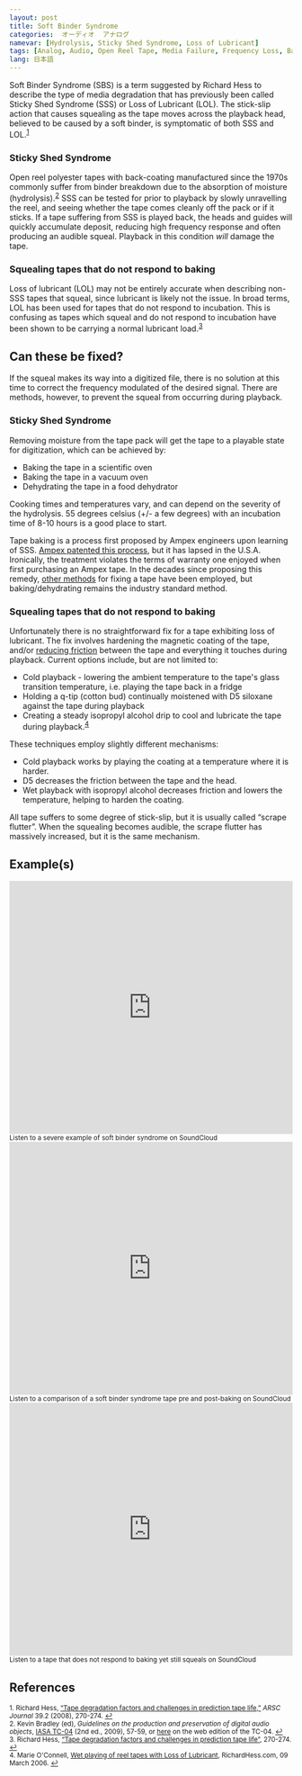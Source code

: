 ```yaml
---
layout: post
title: Soft Binder Syndrome
categories:  オーディオ  アナログ  
namevar: [Hydrolysis, Sticky Shed Syndrome, Loss of Lubricant]
tags: [Analog, Audio, Open Reel Tape, Media Failure, Frequency Loss, Baking, Common Artifacts]
lang: 日本語
---
```


Soft Binder Syndrome (SBS) is a term suggested by Richard Hess to describe the type of media degradation that has previously been called Sticky Shed Syndrome (SSS) or Loss of Lubricant (LOL). The stick-slip action that causes squealing as the tape moves across the playback head, believed to be caused by a soft binder, is symptomatic of both SSS and LOL.<sup><a href="#fn1" id="ref1">1</a></sup>

### Sticky Shed Syndrome

Open reel polyester tapes with back-coating manufactured since the 1970s commonly suffer from binder breakdown due to the absorption of moisture (hydrolysis).<sup><a href="#fn2" id="ref2">2</a></sup> SSS can be tested for prior to playback by slowly unravelling the reel, and seeing whether the tape comes cleanly off the pack or if it sticks. If a tape suffering from SSS is played back, the heads and guides will quickly accumulate deposit, reducing high frequency response and often producing an audible squeal. Playback in this condition _will_ damage the tape.

### Squealing tapes that do not respond to baking

Loss of lubricant (LOL) may not be entirely accurate when describing non-SSS tapes that squeal, since lubricant is likely not the issue. In broad terms, LOL has been used for tapes that do not respond to incubation. This is confusing as tapes which squeal and do not respond to incubation have been shown to be carrying a normal lubricant load.<sup><a href="#fn3" id="ref3">3</a></sup>

## Can these be fixed?

If the squeal makes its way into a digitized file, there is no solution at this time to correct the frequency modulated of the desired signal. There are methods, however, to prevent the squeal from occurring during playback.

### Sticky Shed Syndrome

Removing moisture from the tape pack will get the tape to a playable state for digitization, which can be achieved by:

* Baking the tape in a scientific oven
* Baking the tape in a vacuum oven
* Dehydrating the tape in a food dehydrator

Cooking times and temperatures vary, and can depend on the severity of the hydrolysis. 55 degrees celsius (+/- a few degrees) with an incubation time of 8-10 hours is a good place to start.

Tape baking is a process first proposed by Ampex engineers upon learning of SSS. [Ampex patented this process](http://www.richardhess.net/restoration_notes/USP5236790.pdf), but it has lapsed in the U.S.A. Ironically, the treatment violates the terms of warranty one enjoyed when first purchasing an Ampex tape.  In the decades since proposing this remedy, [other methods](http://www.rezerex.com/thestickyshedsolution.html) for fixing a tape have been employed, but baking/dehydrating remains the industry standard method.

### Squealing tapes that do not respond to baking

Unfortunately there is no straightforward fix for a tape exhibiting loss of lubricant. The fix involves hardening the magnetic coating of the tape, and/or [reducing friction](http://arsc-aaa.invisionzone.com/forums/index.php?showtopic=481) between the tape and everything it touches during playback. Current options include, but are not limited to:

* Cold playback - lowering the ambient temperature to the tape's glass transition temperature, i.e. playing the tape back in a fridge
* Holding a q-tip (cotton bud) continually moistened with D5 siloxane against the tape during playback
* Creating a steady isopropyl alcohol drip to cool and lubricate the tape during playback.<sup><a href="#fn4" id="ref4">4</a></sup>

These techniques employ slightly different mechanisms:

* Cold playback works by playing the coating at a temperature where it is harder.
* D5 decreases the friction between the tape and the head.
* Wet playback with isopropyl alcohol decreases friction and lowers the temperature, helping to harden the coating.

All tape suffers to some degree of stick-slip, but it is usually called “scrape flutter”. When the squealing becomes audible, the scrape flutter has massively increased, but it is the same mechanism.

## Example(s)

<iframe width="100%" height="450" scrolling="no" frameborder="no" src="https://w.soundcloud.com/player/?url=https%3A//api.soundcloud.com/tracks/96926569&amp;auto_play=false&amp;hide_related=false&amp;show_comments=true&amp;show_user=true&amp;show_reposts=false&amp;visual=true"></iframe><sub>Listen to a severe example of soft binder syndrome on SoundCloud</sub>

<iframe width="100%" height="450" scrolling="no" frameborder="no" src="https://w.soundcloud.com/player/?url=https%3A//api.soundcloud.com/tracks/96926974&amp;auto_play=false&amp;hide_related=false&amp;show_comments=true&amp;show_user=true&amp;show_reposts=false&amp;visual=true"></iframe><sub>Listen to a comparison of a soft binder syndrome tape pre and post-baking on SoundCloud</sub>

<iframe width="100%" height="450" scrolling="no" frameborder="no" src="https://w.soundcloud.com/player/?url=https%3A//api.soundcloud.com/tracks/96927263&amp;auto_play=false&amp;hide_related=false&amp;show_comments=true&amp;show_user=true&amp;show_reposts=false&amp;visual=true"></iframe><sub>Listen to a tape that does not respond to baking yet still squeals on SoundCloud</sub>

## References

<sup id="fn1">1. Richard Hess, [“Tape degradation factors and challenges in prediction tape life,”](http://www.richardhess.com/tape/history/HESS_Tape_Degradation_ARSC_Journal_39-2.pdf) _ARSC Journal_ 39.2 (2008), 270-274. <a href="#ref1" title="Jump back to footnote 1 in the text.">↩</a></sup>   
<sup id="fn2">2. Kevin Bradley (ed), _Guidelines on the production and preservation of digital audio objects_, [IASA TC-04](http://www.iasa-web.org/tc04/audio-preservation) (2nd ed., 2009), 57-59, or [here](http://www.iasa-web.org/tc04/magnetic-tapes-cleaning-and-carrier-restoration) on the web edition of the TC-04. <a href="#ref2" title="Jump back to footnote 2 in the text.">↩</a></sup>  
<sup id="fn3">3. Richard Hess, [“Tape degradation factors and challenges in prediction tape life”](http://www.richardhess.com/tape/history/HESS_Tape_Degradation_ARSC_Journal_39-2.pdf), 270-274. <a href="#ref3" title="Jump back to footnote 3 in the text.">↩</a></sup>  
<sup id="fn4">4. Marie O'Connell, [Wet playing of reel tapes with Loss of Lubricant](http://richardhess.com/notes/2006/03/09/wet-playing-of-reel-tapes-with-loss-of-lubricant-a-guest-article-by-marie-oconnell), RichardHess.com, 09 March 2006. <a href="#ref4" title="Jump back to footnote 4 in the text.">↩</a></sup> 
